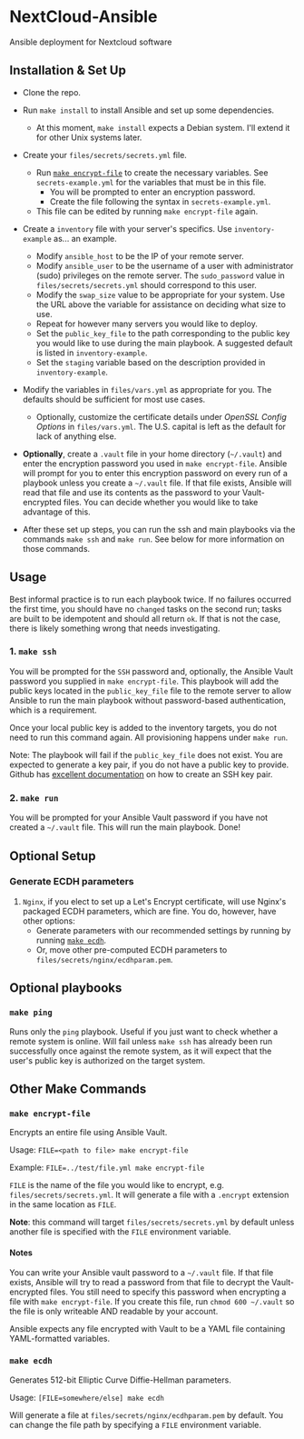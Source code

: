 # NextCloud-Ansible

Ansible deployment for Nextcloud software

## Installation & Set Up

- Clone the repo.

- Run `make install` to install Ansible and set up some dependencies.
  - At this moment, `make install` expects a Debian system. I'll extend it for other Unix systems later.

- Create your `files/secrets/secrets.yml` file.
  - Run [`make encrypt-file`](#make-encrypt-file) to create the necessary variables. See `secrets-example.yml` for the variables that must be in this file.
    - You will be prompted to enter an encryption password.
    - Create the file following the syntax in `secrets-example.yml`.
  - This file can be edited by running `make encrypt-file` again.

- Create a `inventory` file with your server's specifics. Use `inventory-example` as... an example.
  - Modify `ansible_host` to be the IP of your remote server.
  - Modify `ansible_user` to be the username of a user with administrator (sudo) privileges on the remote server. The `sudo_password` value in `files/secrets/secrets.yml` should correspond to this user.
  - Modify the `swap_size` value to be appropriate for your system. Use the URL above the variable for assistance on deciding what size to use.
  - Repeat for however many servers you would like to deploy.
  - Set the `public_key_file` to the path corresponding to the public key you would like to use during the main playbook. A suggested default is listed in `inventory-example`.
  - Set the `staging` variable based on the description provided in `inventory-example`.

- Modify the variables in `files/vars.yml` as appropriate for you. The defaults should be sufficient for most use cases.
  - Optionally, customize the certificate details under _OpenSSL Config Options_ in `files/vars.yml`. The U.S. capital is left as the default for lack of anything else.

- __Optionally__, create a `.vault` file in your home directory (`~/.vault`) and enter the encryption password you used in `make encrypt-file`. Ansible will prompt for you to enter this encryption password on every run of a playbook unless you create a `~/.vault` file. If that file exists, Ansible will read that file and use its contents as the password to your Vault-encrypted files. You can decide whether you would like to take advantage of this.

- After these set up steps, you can run the ssh and main playbooks via the commands `make ssh` and `make run`. See below for more information on those commands.

## Usage

Best informal practice is to run each playbook twice. If no failures occurred the first time, you should have no `changed` tasks on the second run; tasks are built to be idempotent and should all return `ok`. If that is not the case, there is likely something wrong that needs investigating.

### 1. `make ssh`

You will be prompted for the `SSH` password and, optionally, the Ansible Vault password you supplied in `make encrypt-file`. This playbook will add the public keys located in the `public_key_file` file to the remote server to allow Ansible to run the main playbook without password-based authentication, which is a requirement.

Once your local public key is added to the inventory targets, you do not need to run this command again. All provisioning happens under `make run`.

Note: The playbook will fail if the `public_key_file` does not exist. You are expected to generate a key pair, if you do not have a public key to provide. Github has [excellent documentation][github ssh keys] on how to create an SSH key pair.

[github ssh keys]: https://help.github.com/articles/generating-a-new-ssh-key-and-adding-it-to-the-ssh-agent/#generating-a-new-ssh-key

### 2. `make run`

You will be prompted for your Ansible Vault password if you have not created a `~/.vault` file. This will run the main playbook. Done!

## Optional Setup

### Generate ECDH parameters

1. `Nginx`, if you elect to set up a Let's Encrypt certificate, will use Nginx's packaged ECDH parameters, which are fine. You do, however, have other options:
    - Generate parameters with our recommended settings by running by running [`make ecdh`](#make-ecdh).
    - Or, move other pre-computed ECDH parameters to `files/secrets/nginx/ecdhparam.pem`.

## Optional playbooks

### `make ping`

Runs only the `ping` playbook. Useful if you just want to check whether a remote system is online. Will fail unless `make ssh` has already been run successfully once against the remote system, as it will expect that the user's public key is authorized on the target system.

## Other Make Commands

### `make encrypt-file`

Encrypts an entire file using Ansible Vault.

Usage: `FILE=<path to file> make encrypt-file`

Example: `FILE=../test/file.yml make encrypt-file`

`FILE` is the name of the file you would like to encrypt, e.g. `files/secrets/secrets.yml`. It will generate a file with a `.encrypt` extension in the same location as `FILE`.

__Note__: this command will target `files/secrets/secrets.yml` by default unless another file is specified with the `FILE` environment variable.

#### Notes

You can write your Ansible vault password to a `~/.vault` file. If that file exists, Ansible will try to read a password from that file to decrypt the Vault-encrypted files. You still need to specify this password when encrypting a file with `make encrypt-file`. If you create this file, run `chmod 600 ~/.vault` so the file is only writeable AND readable by your account.

Ansible expects any file encrypted with Vault to be a YAML file containing YAML-formatted variables.

### `make ecdh`

Generates 512-bit Elliptic Curve Diffie-Hellman parameters.

Usage: `[FILE=somewhere/else] make ecdh`

Will generate a file at `files/secrets/nginx/ecdhparam.pem` by default. You can change the file path by specifying a `FILE` environment variable.
